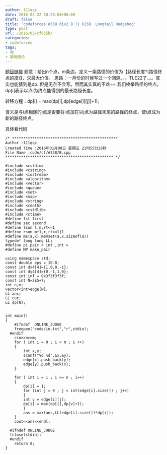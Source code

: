 ```yaml
---
author: 111qqz
date: 2016-03-22 10:28:04+00:00
draft: false
title: 'codeforces #338 div2 B || 615B  Longtail Hedgehog'
type: post
url: /2016/03/cf615b/
categories:
- codeforces
tags:
- dp
- 基础图论
---
```


[题目链接](http://codeforces.com/contest/615/problem/B)
题意：给出n个点，m条边，定义一条路径的价值为【路径长度*(路径终点的度)】，求最大价值。
思路：一月份的时候写过一个回溯。。。TLE22了。。。其实也能猜到是dp..但是无奈不会写。然而其实真的不难==
我们枚举路径的终点，dp[i]表示以点i为终点能得到的最长路径长度。

转移方程：dp[i] = max(dp[i],dp[edge[i][j]]+1);

含义是与i点相连的j点是否要将i点加在以j点为路径末尾的路径的终点，使i点成为新的路径终点。

具体看代码


 

    
    /* ***********************************************
    Author :111qqz
    Created Time :2016年01月08日 星期五 21时55分26秒
    File Name :code/cf/#338/B.cpp
    ************************************************ */
    
    #include <cstdio>
    #include <cstring>
    #include <iostream>
    #include <algorithm>
    #include <vector>
    #include <queue>
    #include <set>
    #include <map>
    #include <string>
    #include <cmath>
    #include <cstdlib>
    #include <ctime>
    #define fst first
    #define sec second
    #define lson l,m,rt<<1
    #define rson m+1,r,rt<<1|1
    #define ms(a,x) memset(a,x,sizeof(a))
    typedef long long LL;
    #define pi pair < int ,int >
    #define MP make_pair
    
    using namespace std;
    const double eps = 1E-8;
    const int dx4[4]={1,0,0,-1};
    const int dy4[4]={0,-1,1,0};
    const int inf = 0x3f3f3f3f;
    const int N=2E5+7;
    int n,m;
    vector<int>edge[N];
    LL ans;
    LL cur;
    LL dp[N];
    
    
    int main()
    {
    	#ifndef  ONLINE_JUDGE 
    	freopen("code/in.txt","r",stdin);
      #endif
    	cin>>n>>m;
    	for ( int i = 0 ; i < m ; i ++)
    	{
    	    int x,y;
    	    scanf("%d %d",&x,&y);
    	    edge[x].push_back(y);
    	    edge[y].push_back(x);
    	}
    
    	for ( int i = 1 ; i <= n ; i++)
    	{
    	    dp[i] = 1;
    	    for (int j = 0 ; j < int(edge[i].size()) ; j++)
    	    {
    		int v = edge[i][j];
    		dp[i] = max(dp[i],dp[v]+1);	
    	    }
    	    ans = max(ans,LL(edge[i].size())*dp[i]);
    	}
    	cout<<ans<<endl;
    
      #ifndef ONLINE_JUDGE  
      fclose(stdin);
      #endif
        return 0;
    }
    



